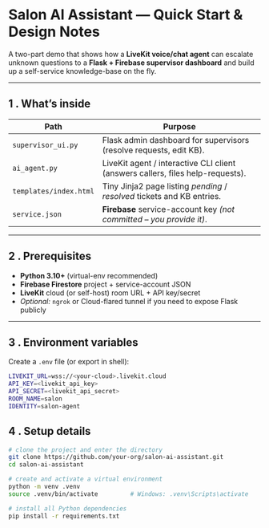 # Salon AI Assistant — Quick Start & Design Notes
A two-part demo that shows how a **LiveKit voice/chat agent** can escalate unknown questions to a **Flask + Firebase supervisor dashboard** and build up a self-service knowledge-base on the fly.

---

## 1 . What’s inside

| Path | Purpose |
|------|---------|
| `supervisor_ui.py` | Flask admin dashboard for supervisors (resolve requests, edit KB). |
| `ai_agent.py` | LiveKit agent / interactive CLI client (answers callers, files help-requests). |
| `templates/index.html` | Tiny Jinja2 page listing *pending* / *resolved* tickets and KB entries. |
| `service.json` | **Firebase** service-account key *(not committed – you provide it)*. |

---

## 2 . Prerequisites

* **Python 3.10+** (virtual-env recommended)  
* **Firebase Firestore** project + service-account JSON  
* **LiveKit** cloud (or self-host) room URL + API key/secret  
* *Optional:* `ngrok` or Cloud-flared tunnel if you need to expose Flask publicly

---

## 3 . Environment variables

Create a `.env` file (or export in shell):

```bash
LIVEKIT_URL=wss://<your-cloud>.livekit.cloud
API_KEY=<livekit_api_key>
API_SECRET=<livekit_api_secret>
ROOM_NAME=salon
IDENTITY=salon-agent
```

## 4 . Setup details

```bash
# clone the project and enter the directory
git clone https://github.com/your-org/salon-ai-assistant.git
cd salon-ai-assistant

# create and activate a virtual environment
python -m venv .venv
source .venv/bin/activate         # Windows: .venv\Scripts\activate

# install all Python dependencies
pip install -r requirements.txt
```
